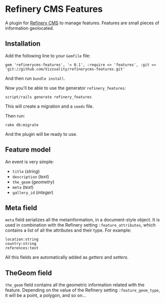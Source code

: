 # Refinery CMS Features

A plugin for [Refinery CMS](http://refinerycms.com/) to manage features. Features are small pieces of information geolocated.

## Installation

Add the following line to your `Gemfile` file:

    gem 'refinerycms-features', '= 0.1', :require => 'features', :git => 'git://github.com/Vizzuality/refinerycms-features.git'

And then run `bundle install`.

Now you'll be able to use the generator `refinery_features`:

    script/rails generate refinery_features

This will create a migration and a `seeds` file.

Then run:

    rake db:migrate

And the plugin will be ready to use.

## Feature model

An event is very simple:

  - `title` (_string_)
  - `description` (_text_)
  - `the_geom` (_geometry_)
  - `meta` (_text_)
  - `gallery_id` (_integer_)

## Meta field

`meta` field serializes all the metainformation, in a document-style object. It is used in combination with the Refinery setting `:feature_attributes`, which contains a list of all the attributes and their type. For example:

    location:string
    country:string
    references:text

All this fields are automatically added as _getters_ and _setters_.

## TheGeom field

`the_geom` field contains all the geometric information related with the feature. Depending on the value of the Refinery setting `:feature_geom_type`, it will be a point, a polygon, and so on...
